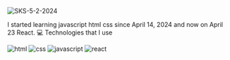 ![SKS-5-2-2024](https://github.com/siks1488/siks1488/assets/166322681/7fc6a539-2146-4996-ab56-bd2d61b2be50)

I started learning javascript html css since April 14, 2024
and now on April 23 React.
💻 Technologies that I use

![html](https://github.com/siks1488/siks1488/assets/166322681/e7c3cd6c-a8c3-41a9-b5b4-33fe82db2bce) ![css](https://github.com/siks1488/siks1488/assets/166322681/dab0da24-a392-4ddf-92b9-59e924644cc3) ![javascript](https://github.com/siks1488/siks1488/assets/166322681/4d29f9c0-b254-475f-a521-70b72eca46c7) ![react](https://github.com/siks1488/siks1488/assets/166322681/cc7fa0db-9537-4a83-90bb-90dd9adb929f)


 
